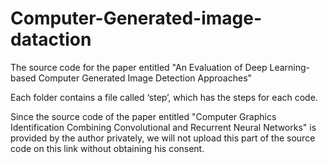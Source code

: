 # Computer-Generated-image-dataction
The source code for the paper entitled "An Evaluation of Deep Learning-based Computer Generated Image Detection Approaches"

Each folder contains a file called ‘step’, which has the steps for each code.

Since the source code of the paper entitled "Computer Graphics Identification Combining Convolutional and Recurrent Neural Networks" is provided by the author privately, we will not upload this part of the source code on this link without obtaining his consent.

